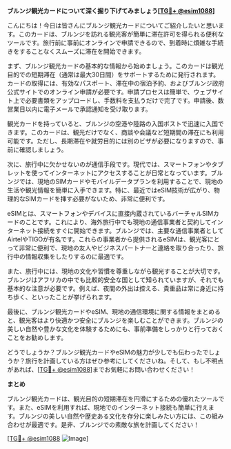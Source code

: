 **ブルンジ観光カードについて深く掘り下げてみましょう[[TG💪+ @esim1088](https://t.me/s/esim1088)]**

こんにちは！今日は皆さんにブルンジ観光カードについてご紹介したいと思います。このカードは、ブルンジを訪れる観光客が簡単に滞在許可を得られる便利なツールです。旅行前に事前にオンラインで申請できるので、到着時に煩雑な手続きをすることなくスムーズに滞在を開始できます。

まず、ブルンジ観光カードの基本的な情報から始めましょう。このカードは観光目的での短期滞在（通常は最大30日間）をサポートするために発行されます。カードの取得には、有効なパスポート、滞在中の宿泊予約、およびブルンジ政府公式サイトでのオンライン申請が必要です。申請プロセスは簡単で、ウェブサイト上で必要書類をアップロードし、手数料を支払うだけで完了です。申請後、数営業日以内に電子メールで承認通知を受け取ります。

観光カードを持っていると、ブルンジの空港や陸路の入国ポストで迅速に入国できます。このカードは、観光だけでなく、商談や会議など短期間の滞在にも利用可能です。ただし、長期滞在や就労目的には別のビザが必要になりますので、事前に確認しましょう。

次に、旅行中に欠かせないのが通信手段です。現代では、スマートフォンやタブレットを使ってインターネットにアクセスすることが日常となっています。ブルンジでは、現地のSIMカードやモバイルデータプランを利用することで、現地の生活や観光情報を簡単に入手できます。特に、最近ではeSIM技術が広がり、物理的なSIMカードを挿す必要がないため、非常に便利です。

eSIMとは、スマートフォンやデバイスに直接内蔵されているバーチャルSIMカードのことです。これにより、海外旅行中でも現地の通信事業者と契約してインターネット接続をすぐに開始できます。ブルンジでは、主要な通信事業者としてAirtelやTIGOが有名です。これらの事業者から提供されるeSIMは、観光客にとって非常に便利で、現地の友人やビジネスパートナーと連絡を取り合ったり、旅行中の情報収集をしたりするのに最適です。

また、旅行中には、現地の文化や習慣を尊重しながら観光することが大切です。ブルンジはアフリカの中でも比較的安全な国として知られていますが、それでも基本的な注意が必要です。例えば、夜間の外出は控える、貴重品は常に身近に持ち歩く、といったことが挙げられます。

最後に、ブルンジ観光カードやeSIM、現地の通信環境に関する情報をまとめると、観光客はより快適かつ安全にブルンジを楽しむことができます。ブルンジの美しい自然や豊かな文化を体験するためにも、事前準備をしっかりと行っておくことをお勧めします。

どうでしょうか？ブルンジ観光カードやeSIMの魅力が少しでも伝わったでしょうか？旅行を計画している方はぜひ参考にしてくださいね。そして、もし不明点があれば、[[TG💪+ @esim1088](https://t.me/s/esim1088)]までお気軽にお問い合わせください！

**まとめ**

ブルンジ観光カードは、観光目的の短期滞在を円滑にするための優れたツールです。また、eSIMを利用すれば、現地でのインターネット接続も簡単に行えます。ブルンジの美しい自然や歴史ある文化を存分に楽しみたい方には、この組み合わせが最適です。是非、ブルンジでの素敵な旅を計画してください！

[[TG💪+ @esim1088](https://t.me/s/esim1088) ![Image](https://i.postimg.cc/Y0z9fWf4/image.png)]